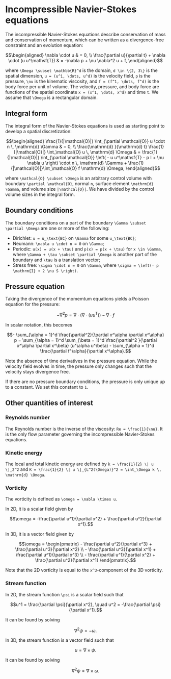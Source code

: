 # Incompressible Navier-Stokes equations

The incompressible Navier-Stokes equations describe conservation of mass and
conservation of momentum, which can be written as a divergence-free constraint
and an evolution equation:

```math
\begin{aligned}
    \nabla \cdot u & = 0, \\
    \frac{\partial u}{\partial t} + \nabla \cdot (u u^\mathsf{T})
    & = -\nabla p + \nu \nabla^2 u + f,
\end{aligned}
```

where ``\Omega \subset \mathbb{R}^d`` is the domain, ``d \in \{2, 3\}`` is the
spatial dimension, ``u = (u^1, \dots, u^d)`` is the velocity field, ``p`` is the
pressure, ``\nu`` is the kinematic viscosity, and ``f = (f^1, \dots, f^d)`` is
the body force per unit of volume. The velocity, pressure, and body force are
functions of the spatial coordinate ``x = (x^1, \dots, x^d)`` and time ``t``.
We assume that ``\Omega`` is a rectangular domain.

## Integral form

The integral form of the Navier-Stokes equations is used as starting point to
develop a spatial discretization:

```math
\begin{aligned}
    \frac{1}{|\mathcal{O}|} \int_{\partial \mathcal{O}}
    u \cdot n \, \mathrm{d} \Gamma & = 0, \\
    \frac{\mathrm{d} }{\mathrm{d} t} \frac{1}{|\mathcal{O}|}
    \int_\mathcal{O} u \, \mathrm{d} \Omega
    & = \frac{1}{|\mathcal{O}|} \int_{\partial \mathcal{O}}
    \left( - u u^\mathsf{T} - p I + \nu \nabla u \right) \cdot n \,
    \mathrm{d} \Gamma +
    \frac{1}{|\mathcal{O}|}\int_\mathcal{O} f \mathrm{d} \Omega,
\end{aligned}
```

where ``\mathcal{O} \subset \Omega`` is an arbitrary control volume with boundary
``\partial \mathcal{O}``, normal ``n``, surface element ``\mathrm{d} \Gamma``, and
volume size ``|\mathcal{O}|``. We have divided by the control volume sizes in the
integral form.

## Boundary conditions

The boundary conditions on a part of the boundary
``\Gamma \subset \partial \Omega`` are one or more of the following:

- Dirichlet: ``u = u_\text{BC}`` on ``\Gamma`` for some ``u_\text{BC}``;
- Neumann: ``\nabla u \cdot n = 0`` on ``\Gamma``;
- Periodic: ``u(x) = u(x + \tau)`` and ``p(x) = p(x + \tau)``
    for ``x \in \Gamma``, where
    ``\Gamma + \tau \subset \partial \Omega``
    is another part of the boundary and
    ``\tau`` is a translation vector;
- Stress free: ``\sigma \cdot n = 0`` on ``\Gamma``,
    where ``\sigma = \left(- p \mathrm{I} + 2 \nu S \right)``.

## Pressure equation

Taking the divergence of the momemtum equations yields a Poisson
equation for the pressure:

```math
- \nabla^2 p = \nabla \cdot \left( \nabla \cdot (u u^\mathsf{T}) \right) -
\nabla \cdot f
```

In scalar notation, this becomes

```math
- \sum_{\alpha = 1}^d \frac{\partial^2}{\partial x^\alpha \partial x^\alpha} p = \sum_{\alpha
= 1}^d \sum_{\beta = 1}^d \frac{\partial^2 }{\partial x^\alpha \partial
x^\beta} (u^\alpha u^\beta) - \sum_{\alpha = 1}^d \frac{\partial
f^\alpha}{\partial x^\alpha}.
```

Note the absence of time derivatives in the pressure equation. While the
velocity field evolves in time, the pressure only changes such that the
velocity stays divergence free.

If there are no pressure boundary conditions, the pressure is only unique up to
a constant. We set this constant to ``1``.


## Other quantities of interest

### Reynolds number

The Reynolds number is the inverse of the viscosity: ``Re = \frac{1}{\nu}``. It
is the only flow parameter governing the incompressible Navier-Stokes
equations.

### Kinetic energy

The local and total kinetic energy are defined by ``k = \frac{1}{2} \| u
\|_2^2`` and ``K = \frac{1}{2} \| u \|_{L^2(\Omega)}^2 = \int_\Omega k \,
\mathrm{d} \Omega``.

### Vorticity

The vorticity is defined as ``\omega = \nabla \times u``.

In 2D, it is a scalar field given by

```math
\omega = -\frac{\partial u^1}{\partial x^2} + \frac{\partial u^2}{\partial
x^1}.
```

In 3D, it is a vector field given by

```math
\omega = \begin{pmatrix}
    - \frac{\partial u^2}{\partial x^3} + \frac{\partial u^3}{\partial x^2} \\
    - \frac{\partial u^3}{\partial x^1} + \frac{\partial u^1}{\partial x^3}  \\
    - \frac{\partial u^1}{\partial x^2} + \frac{\partial u^2}{\partial x^1}
\end{pmatrix}.
```

Note that the 2D vorticity is equal
to the ``x^3``-component of the 3D vorticity.

### Stream function

In 2D, the stream function ``\psi`` is a scalar field such that

```math
u^1 = \frac{\partial \psi}{\partial x^2}, \quad
u^2 = -\frac{\partial \psi}{\partial x^1}.
```

It can be found by solving

```math
\nabla^2 \psi = - \omega.
```

In 3D, the stream function is a vector field such that

```math
u = \nabla \times \psi.
```

It can be found by solving

```math
\nabla^2 \psi = \nabla \times \omega.
```
